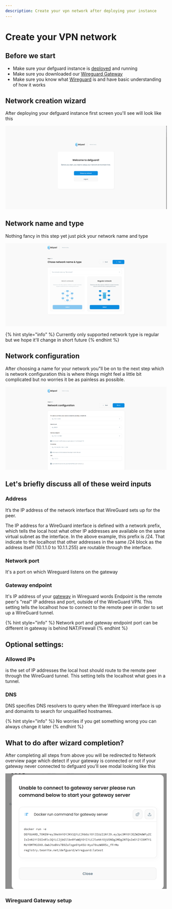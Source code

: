 ```yaml
---
description: Create your vpn network after deploying your instance
---
```


# Create your VPN network

## Before we start

* Make sure your defguard instance is [deployed](setting-up-your-instance.md) and running
* Make sure you downloaded our [Wireguard Gateway](https://github.com/DefGuard/wireguard-gateway)
* Make sure you know what [Wireguard](https://www.wireguard.com/) is and have basic understanding of how it works

## Network creation wizard

After deploying your defguard instance first screen you'll see will look like this&#x20;

![First screen after deploying your instance](../.gitbook/assets/Wizard.png)

## Network name and type

Nothing fancy in this step yet just pick your network name and type

![First step on network creation wizard](<../.gitbook/assets/wizardstep1 (1).png>)

{% hint style="info" %}
Currently only supported network type is regular  but we hope it'll change in short future&#x20;
{% endhint %}

## Network configuration

After choosing a name for your network you"ll be on to the next step which is network configuration this is where things might feel a little bit complicated but no worries it be as painless as possible.

![Network configuration setup](../.gitbook/assets/wizardstep2.png)

## Let's briefly discuss all of these weird inputs

### **Address**&#x20;

&#x20;It’s the IP address of the  network interface that WireGuard sets up for the peer.

The IP address for a WireGuard interface is defined with a network prefix, which tells the local host what other IP addresses are available on the same virtual subnet as the interface. In the above example, this prefix is /24. That indicate to the localhost that other addresses in the same /24 block as the address itself (10.1.1.0 to 10.1.1.255) are routable through the interface.

### Network port

It's a port on which Wireguard listens on the gateway

### Gateway endpoint

It's IP address of your [gateway](https://github.com/DefGuard/wireguard-gateway) in Wireguard words Endpoint is the remote peer's "real" IP address and port, outside of the WireGuard VPN. This setting tells the localhost how to connect to the remote peer in order to set up a WireGuard tunnel.

{% hint style="info" %}
Network port and gateway endpoint port can be different in gateway is behind NAT/Firewall
{% endhint %}

## Optional settings:

### Allowed IPs

is the set of IP addresses the local host should route to the remote peer through the WireGuard tunnel. This setting tells the localhost what goes in a tunnel.

### DNS&#x20;

DNS specifies DNS resolvers to query when the Wireguard interface is up and domaints to search for unqualified hostnames.



{% hint style="info" %}
No worries if you get something wrong you can always change it later
{% endhint %}

## What to do after wizard completion?

After completing all steps from above you will be redirected to Network overview page which detect if your gateway is connected or not if your gateway  never connected to defguard you'll see modal looking like this

![Modal with docker command to copy to start your gateway server](../.gitbook/assets/rungatewaymodal.png)

### Wireguard Gateway setup

